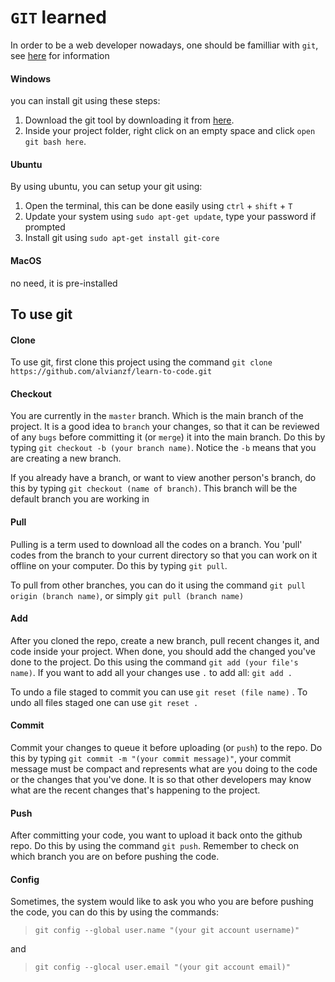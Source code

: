 # `GIT` learned

In order to be a web developer nowadays, one should be familliar with `git`, see [here](https://git-scm.com/) for information

#### Windows

you can install git using these steps:

1. Download the git tool by downloading it from [here](https://git-scm.com/download/win).
2. Inside your project folder, right click on an empty space and click `open git bash here`.

#### Ubuntu

By using ubuntu, you can setup your git using:

1. Open the terminal, this can be done easily using `ctrl` + `shift` + `T`
2. Update your system using `sudo apt-get update`, type your password if prompted
3. Install git using `sudo apt-get install git-core`

#### MacOS

no need, it is pre-installed

## To use git

#### Clone
To use git, first clone this project using the command `git clone https://github.com/alvianzf/learn-to-code.git`

#### Checkout
You are currently in the `master` branch. Which is the main branch of the project. It is a good idea to `branch` your changes, so that it can be reviewed of any `bugs` before committing it (or `merge`) it into the main branch. Do this by typing `git checkout -b (your branch name)`. Notice the `-b` means that you are creating a new branch.

If you already have a branch, or want to view another person's branch, do this by typing `git checkout (name of branch)`. This branch will be the default branch you are working in

#### Pull
Pulling is a term used to download all the codes on a branch. You 'pull' codes from the branch to your current directory so that you can work on it offline on your computer. Do this by typing `git pull`.

To pull from other branches, you can do it using the command `git pull origin (branch name)`, or simply `git pull (branch name)`

#### Add
After you cloned the repo, create a new branch, pull recent changes it, and code inside your project. When done, you should add the changed you've done to the project. Do this using the command `git add (your file's name)`. If you want to add all your changes use `.` to add all: `git add .`

To undo a file staged to commit you can use `git reset (file name)` . To undo all files staged one can use `git reset .`

#### Commit
Commit your changes to queue it before uploading (or `push`) to the repo. Do this by typing `git commit -m "(your commit message)"`, your commit message must be compact and represents what are you doing to the code or the changes that you've done. It is so that other developers may know what are the recent changes that's happening to the project.

#### Push
After committing your code, you want to upload it back onto the github repo. Do this by using the command `git push`. Remember to check on which branch you are on before pushing the code.

#### Config
Sometimes, the system would like to ask you who you are before pushing the code, you can do this by using the commands:

> `git config --global user.name "(your git account username)"`

and

> `git config --glocal user.email "(your git account email)"`